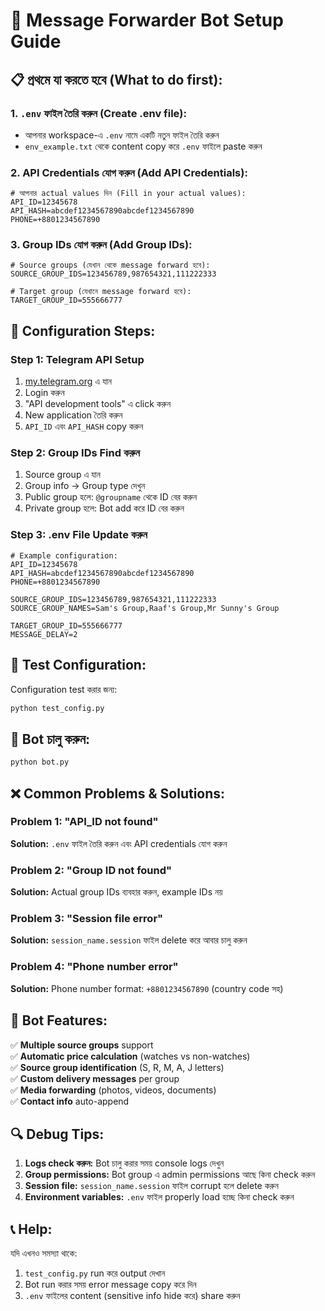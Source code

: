 # 🚀 Message Forwarder Bot Setup Guide

## 📋 **প্রথমে যা করতে হবে (What to do first):**

### 1. **`.env` ফাইল তৈরি করুন (Create .env file):**
- আপনার workspace-এ `.env` নামে একটি নতুন ফাইল তৈরি করুন
- `env_example.txt` থেকে content copy করে `.env` ফাইলে paste করুন

### 2. **API Credentials যোগ করুন (Add API Credentials):**
```env
# আপনার actual values দিন (Fill in your actual values):
API_ID=12345678
API_HASH=abcdef1234567890abcdef1234567890
PHONE=+8801234567890
```

### 3. **Group IDs যোগ করুন (Add Group IDs):**
```env
# Source groups (যেখান থেকে message forward হবে):
SOURCE_GROUP_IDS=123456789,987654321,111222333

# Target group (যেখানে message forward হবে):
TARGET_GROUP_ID=555666777
```

## 🔧 **Configuration Steps:**

### Step 1: Telegram API Setup
1. [my.telegram.org](https://my.telegram.org) এ যান
2. Login করুন
3. "API development tools" এ click করুন
4. New application তৈরি করুন
5. `API_ID` এবং `API_HASH` copy করুন

### Step 2: Group IDs Find করুন
1. Source group এ যান
2. Group info → Group type দেখুন
3. Public group হলে: `@groupname` থেকে ID বের করুন
4. Private group হলে: Bot add করে ID বের করুন

### Step 3: .env File Update করুন
```env
# Example configuration:
API_ID=12345678
API_HASH=abcdef1234567890abcdef1234567890
PHONE=+8801234567890

SOURCE_GROUP_IDS=123456789,987654321,111222333
SOURCE_GROUP_NAMES=Sam's Group,Raaf's Group,Mr Sunny's Group

TARGET_GROUP_ID=555666777
MESSAGE_DELAY=2
```

## 🧪 **Test Configuration:**

Configuration test করার জন্য:
```bash
python test_config.py
```

## 🚀 **Bot চালু করুন:**

```bash
python bot.py
```

## ❌ **Common Problems & Solutions:**

### Problem 1: "API_ID not found"
**Solution:** `.env` ফাইল তৈরি করুন এবং API credentials যোগ করুন

### Problem 2: "Group ID not found"
**Solution:** Actual group IDs ব্যবহার করুন, example IDs নয়

### Problem 3: "Session file error"
**Solution:** `session_name.session` ফাইল delete করে আবার চালু করুন

### Problem 4: "Phone number error"
**Solution:** Phone number format: `+8801234567890` (country code সহ)

## 📱 **Bot Features:**

✅ **Multiple source groups** support  
✅ **Automatic price calculation** (watches vs non-watches)  
✅ **Source group identification** (S, R, M, A, J letters)  
✅ **Custom delivery messages** per group  
✅ **Media forwarding** (photos, videos, documents)  
✅ **Contact info** auto-append  

## 🔍 **Debug Tips:**

1. **Logs check করুন:** Bot চালু করার সময় console logs দেখুন
2. **Group permissions:** Bot group এ admin permissions আছে কিনা check করুন
3. **Session file:** `session_name.session` ফাইল corrupt হলে delete করুন
4. **Environment variables:** `.env` ফাইল properly load হচ্ছে কিনা check করুন

## 📞 **Help:**

যদি এখনও সমস্যা থাকে:
1. `test_config.py` run করে output দেখান
2. Bot run করার সময় error message copy করে দিন
3. `.env` ফাইলের content (sensitive info hide করে) share করুন

